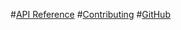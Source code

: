 #[API Reference](api/index.md)
#[Contributing](content/contributing/index.md)
#[GitHub](https://www.github.com/nanoframework)
